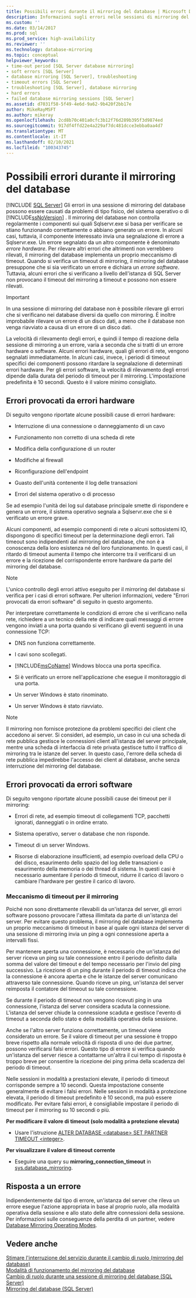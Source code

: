 ```yaml
---
title: Possibili errori durante il mirroring del database | Microsoft Docs
description: Informazioni sugli errori nelle sessioni di mirroring del database causati da problemi fisici, del sistema operativo o di SQL Server e su come rispondere agli errori.
ms.custom: ''
ms.date: 03/14/2017
ms.prod: sql
ms.prod_service: high-availability
ms.reviewer: ''
ms.technology: database-mirroring
ms.topic: conceptual
helpviewer_keywords:
- time-out period [SQL Server database mirroring]
- soft errors [SQL Server]
- database mirroring [SQL Server], troubleshooting
- timeout errors [SQL Server]
- troubleshooting [SQL Server], database mirroring
- hard errors
- failed database mirroring sessions [SQL Server]
ms.assetid: d7031f58-5f49-4e6d-9a62-9b420f2bb17e
author: MikeRayMSFT
ms.author: mikeray
ms.openlocfilehash: 2cd8b70c401a0cfc3b12f76d289b395f3d9874ed
ms.sourcegitcommit: 917df4ffd22e4a229af7dc481dcce3ebba0aa4d7
ms.translationtype: MT
ms.contentlocale: it-IT
ms.lasthandoff: 02/10/2021
ms.locfileid: "100343745"
---
```

# <a name="possible-failures-during-database-mirroring"></a>Possibili errori durante il mirroring del database
 [!INCLUDE [SQL Server](../../includes/applies-to-version/sqlserver.md)]
  Gli errori in una sessione di mirroring del database possono essere causati da problemi di tipo fisico, del sistema operativo o di [!INCLUDE[ssNoVersion](../../includes/ssnoversion-md.md)] . Il mirroring del database non controlla regolarmente i componenti sui quali Sqlservr.exe si basa per verificare se stiano funzionando correttamente o abbiano generato un errore. In alcuni casi, tuttavia, il componente interessato invia una segnalazione di errore a Sqlservr.exe. Un errore segnalato da un altro componente è denominato *errore hardware*. Per rilevare altri errori che altrimenti non verrebbero rilevati, il mirroring del database implementa un proprio meccanismo di timeout. Quando si verifica un timeout di mirroring, il mirroring del database presuppone che si sia verificato un errore e dichiara un *errore software*. Tuttavia, alcuni errori che si verificano a livello dell'istanza di SQL Server non provocano il timeout del mirroring a timeout e possono non essere rilevati.  
  
> [!IMPORTANT]  
>  In una sessione di mirroring del database non è possibile rilevare gli errori che si verificano nei database diversi da quello con mirroring. È inoltre improbabile rilevare un errore di un disco dati, a meno che il database non venga riavviato a causa di un errore di un disco dati.  
  
 La velocità di rilevamento degli errori, e quindi il tempo di reazione della sessione di mirroring a un errore, varia a seconda che si tratti di un errore hardware o software. Alcuni errori hardware, quali gli errori di rete, vengono segnalati immediatamente. In alcuni casi, invece, i periodi di timeout specifici dei componenti possono ritardare la segnalazione di determinati errori hardware. Per gli errori software, la velocità di rilevamento degli errori dipende dalla durata del periodo di timeout per il mirroring. L'impostazione predefinita è 10 secondi. Questo è il valore minimo consigliato.  
  
## <a name="failures-due-to-hard-errors"></a>Errori provocati da errori hardware  
 Di seguito vengono riportate alcune possibili cause di errori hardware:  
  
-   Interruzione di una connessione o danneggiamento di un cavo  
  
-   Funzionamento non corretto di una scheda di rete  
  
-   Modifica della configurazione di un router  
  
-   Modifiche al firewall  
  
-   Riconfigurazione dell'endpoint  
  
-   Guasto dell'unità contenente il log delle transazioni  
  
-   Errori del sistema operativo o di processo  
  
 Se ad esempio l'unità dei log sul database principale smette di rispondere e genera un errore, il sistema operativo segnala a Sqlservr.exe che si è verificato un errore grave.  
  
 Alcuni componenti, ad esempio componenti di rete o alcuni sottosistemi IO, dispongono di specifici timeout per la determinazione degli errori. Tali timeout sono indipendenti dal mirroring del database, che non è a conoscenza della loro esistenza né del loro funzionamento. In questi casi, il ritardo di timeout aumenta il tempo che intercorre tra il verificarsi di un errore e la ricezione del corrispondente errore hardware da parte del mirroring del database.  
  
> [!NOTE]  
>  L'unico controllo degli errori attivo eseguito per il mirroring del database si verifica per i casi di errori software. Per ulteriori informazioni, vedere "Errori provocati da errori software" di seguito in questo argomento.  
  
 Per interpretare correttamente le condizioni di errore che si verificano nella rete, richiedere a un tecnico della rete di indicare quali messaggi di errore vengono inviati a una porta quando si verificano gli eventi seguenti in una connessione TCP:  
  
-   DNS non funziona correttamente.  
  
-   I cavi sono scollegati.  
  
-   [!INCLUDE[msCoName](../../includes/msconame-md.md)] Windows blocca una porta specifica.  
  
-   Si è verificato un errore nell'applicazione che esegue il monitoraggio di una porta.  
  
-   Un server Windows è stato rinominato.  
  
-   Un server Windows è stato riavviato.  
  
> [!NOTE]  
>  Il mirroring non fornisce protezione da problemi specifici dei client che accedono ai server. Si consideri, ad esempio, un caso in cui una scheda di rete pubblica gestisce le connessioni client all'istanza del server principale, mentre una scheda di interfaccia di rete privata gestisce tutto il traffico di mirroring tra le istanze del server. In questo caso, l'errore della scheda di rete pubblica impedirebbe l'accesso dei client al database, anche senza interruzione del mirroring del database.  
  
## <a name="failures-due-to-soft-errors"></a>Errori provocati da errori software  
 Di seguito vengono riportate alcune possibili cause dei timeout per il mirroring:  
  
-   Errori di rete, ad esempio timeout di collegamenti TCP, pacchetti ignorati, danneggiati o in ordine errato.  
  
-   Sistema operativo, server o database che non risponde.  
  
-   Timeout di un server Windows.  
  
-   Risorse di elaborazione insufficienti, ad esempio overload della CPU o del disco, esaurimento dello spazio del log delle transazioni o esaurimento della memoria o dei thread di sistema. In questi casi è necessario aumentare il periodo di timeout, ridurre il carico di lavoro o cambiare l'hardware per gestire il carico di lavoro.  
  
### <a name="the-mirroring-time-out-mechanism"></a>Meccanismo di timeout per il mirroring  
 Poiché non sono direttamente rilevabili da un'istanza del server, gli errori software possono provocare l'attesa illimitata da parte di un'istanza del server. Per evitare questo problema, il mirroring del database implementa un proprio meccanismo di timeout in base al quale ogni istanza del server di una sessione di mirroring invia un ping a ogni connessione aperta a intervalli fissi.  
  
 Per mantenere aperta una connessione, è necessario che un'istanza del server riceva un ping su tale connessione entro il periodo definito dalla somma del valore del timeout e del tempo necessario per l'invio del ping successivo. La ricezione di un ping durante il periodo di timeout indica che la connessione è ancora aperta e che le istanze del server comunicano attraverso tale connessione. Quando riceve un ping, un'istanza del server reimposta il contatore del timeout su tale connessione.  
  
 Se durante il periodo di timeout non vengono ricevuti ping in una connessione, l'istanza del server considera scaduta la connessione. L'istanza del server chiude la connessione scaduta e gestisce l'evento di timeout a seconda dello stato e della modalità operativa della sessione.  
  
 Anche se l'altro server funziona correttamente, un timeout viene considerato un errore. Se il valore di timeout per una sessione è troppo breve rispetto alla normale velocità di risposta di uno dei due partner, possono verificarsi falsi errori. Questo tipo di errore si verifica quando un'istanza del server riesce a contattarne un'altra il cui tempo di risposta è troppo breve per consentire la ricezione dei ping prima della scadenza del periodo di timeout.  
  
 Nelle sessioni in modalità a prestazioni elevate, il periodo di timeout corrisponde sempre a 10 secondi. Questa impostazione consente generalmente di evitare i falsi errori. Nelle sessioni in modalità a protezione elevata, il periodo di timeout predefinito è 10 secondi, ma può essere modificato. Per evitare falsi errori, è consigliabile impostare il periodo di timeout per il mirroring su 10 secondi o più.  
  
 **Per modificare il valore di timeout (solo modalità a protezione elevata)**  
  
-   Usare l'istruzione [ALTER DATABASE \<database> SET PARTNER TIMEOUT \<integer>](../../t-sql/statements/alter-database-transact-sql.md).  
  
 **Per visualizzare il valore di timeout corrente**  
  
-   Eseguire una query su **mirroring_connection_timeout** in [sys.database_mirroring](../../relational-databases/system-catalog-views/sys-database-mirroring-transact-sql.md).  
  
## <a name="responding-to-an-error"></a>Risposta a un errore  
 Indipendentemente dal tipo di errore, un'istanza del server che rileva un errore esegue l'azione appropriata in base al proprio ruolo, alla modalità operativa della sessione e allo stato delle altre connessioni della sessione. Per informazioni sulle conseguenze della perdita di un partner, vedere [Database Mirroring Operating Modes](../../database-engine/database-mirroring/database-mirroring-operating-modes.md).  
  
## <a name="see-also"></a>Vedere anche  
 [Stimare l'interruzione del servizio durante il cambio di ruolo &#40;mirroring del database&#41;](../../database-engine/database-mirroring/estimate-the-interruption-of-service-during-role-switching-database-mirroring.md)   
 [Modalità di funzionamento del mirroring del database](../../database-engine/database-mirroring/database-mirroring-operating-modes.md)   
 [Cambio di ruolo durante una sessione di mirroring del database &#40;SQL Server&#41;](../../database-engine/database-mirroring/role-switching-during-a-database-mirroring-session-sql-server.md)   
 [Mirroring del database &#40;SQL Server&#41;](../../database-engine/database-mirroring/database-mirroring-sql-server.md)  
  
  
